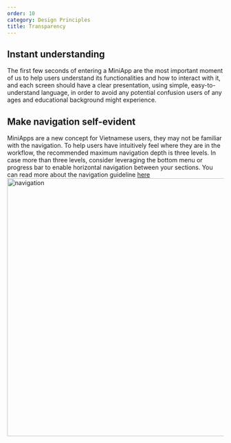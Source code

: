 ```yaml
---
order: 10
category: Design Principles
title: Transparency
---
```


## Instant understanding

The first few seconds of entering a MiniApp are the most important moment of us to help users understand its functionalities and how to interact with it, and each screen should have a clear presentation, using simple, easy-to-understand language, in order to avoid any potential confusion users of any ages and educational background might experience.

## Make navigation self-evident

MiniApps are a new concept for Vietnamese users, they may not be familiar with the navigation. To help users have intuitively feel where they are in the workflow, the recommended maximum navigation depth is three levels. In case more than three levels, consider leveraging the bottom menu or progress bar to enable horizontal navigation between your sections. You can read more about the navigation guideline [here](https://miniapp.tiki.vn/docs/design/guideline/navigation-en) <br />
<img class="img-basic" src="https://salt.tikicdn.com/ts/social/03/b3/e5/c7bdf880a5699915f0abd87f352834ca.png" alt="navigation" height="600px" />

